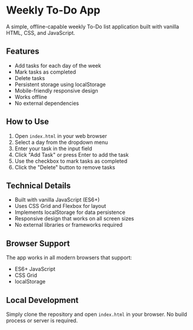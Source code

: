 # Weekly To-Do App

A simple, offline-capable weekly To-Do list application built with vanilla HTML, CSS, and JavaScript.

## Features

- Add tasks for each day of the week
- Mark tasks as completed
- Delete tasks
- Persistent storage using localStorage
- Mobile-friendly responsive design
- Works offline
- No external dependencies

## How to Use

1. Open `index.html` in your web browser
2. Select a day from the dropdown menu
3. Enter your task in the input field
4. Click "Add Task" or press Enter to add the task
5. Use the checkbox to mark tasks as completed
6. Click the "Delete" button to remove tasks

## Technical Details

- Built with vanilla JavaScript (ES6+)
- Uses CSS Grid and Flexbox for layout
- Implements localStorage for data persistence
- Responsive design that works on all screen sizes
- No external libraries or frameworks required

## Browser Support

The app works in all modern browsers that support:
- ES6+ JavaScript
- CSS Grid
- localStorage

## Local Development

Simply clone the repository and open `index.html` in your browser. No build process or server is required. 